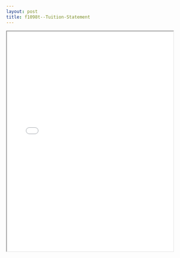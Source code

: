```yaml
---
layout: post
title: f1098t--Tuition-Statement
---
```


<div class="pdf-container">
<iframe src="/ea/_pdf-2-md/f1098t--Tuition-Statement.pdf" height="600" width="90%" allowFullScreen="true"></iframe>
</div>

